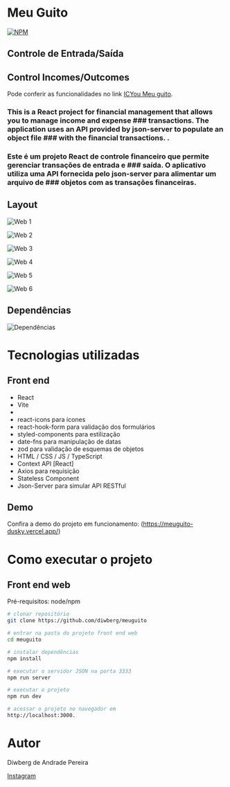 # Meu Guito
[![NPM](https://img.shields.io/npm/l/react)](https://github.com/diwberg/meuguito/blob/main/LICENSE) 

## Controle de Entrada/Saída
## Control Incomes/Outcomes

Pode conferir as funcionalidades no link [ICYou Meu guito](https://meuguito-dusky.vercel.app/ "Site do projeto").

### This is a React project for financial management that allows you to manage income and expense ### transactions. The application uses an API provided by json-server to populate an object file ### with the financial transactions. .

### Este é um projeto React de controle financeiro que permite gerenciar transações de entrada e ### saída. O aplicativo utiliza uma API fornecida pelo json-server para alimentar um arquivo de ### objetos com as transações financeiras.

## Layout
![Web 1](https://github.com/diwberg/meuguito/blob/main/assets/readme/web1.png)

![Web 2](https://github.com/diwberg/meuguito/blob/main/assets/readme/web2.png)

![Web 3](https://github.com/diwberg/meuguito/blob/main/assets/readme/web3.png)

![Web 4](https://github.com/diwberg/meuguito/blob/main/assets/readme/web4.png)

![Web 5](https://github.com/diwberg/meuguito/blob/main/assets/readme/web5.png)

![Web 6](https://github.com/diwberg/meuguito/blob/main/assets/readme/web6.png)


## Dependências
![Dependências](https://github.com/diwberg/meuguito/blob/main/assets/readme/dependence.png)

# Tecnologias utilizadas
## Front end
 - React
 - Vite
 - 
 - react-icons para ícones
 - react-hook-form para validação dos formulários
 - styled-components para estilização
 - date-fns para manipulação de datas
 - zod para validação de esquemas de objetos
 - HTML / CSS / JS / TypeScript
 - Context API [React]
 - Axios para requisição
 - Stateless Component
 - Json-Server para simular API RESTful
## Demo
Confira a demo do projeto em funcionamento: (https://meuguito-dusky.vercel.app/)

# Como executar o projeto

## Front end web
Pré-requisitos: node/npm

```bash
# clonar repositório
git clone https://github.com/diwberg/meuguito

# entrar na pasta do projeto front end web
cd meuguito

# instalar dependências
npm install

# executar o servidor JSON na porta 3333
npm run server

# executar o projeto
npm run dev

# acessar o projeto no navegador em 
http://localhost:3000.
```

# Autor

Diwberg de Andrade Pereira

[Instagram](https://www.instagram.com/diwberg/)


